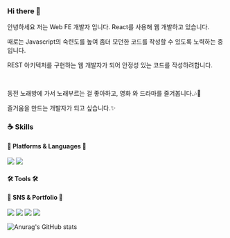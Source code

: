 ### Hi there 👋
<!--
**KIMHUISEUNG/kimhuiseung** is a ✨ _special_ ✨ repository because its `README.md` (this file) appears on your GitHub profile.

Here are some ideas to get you started:

- 🔭 I’m currently working on ...
- 🌱 I’m currently learning ...
- 👯 I’m looking to collaborate on ...
- 🤔 I’m looking for help with ...
- 💬 Ask me about ...
- 📫 How to reach me: ...
- 😄 Pronouns: ...
- ⚡ Fun fact: ...
- shields.io 사용 틀 :<a href="버튼을 눌렀을 때 이동할 링크" target="_blank"><img src="https://img.shields.io/badge/뱃지레이블-배경색?style=뱃지모양&logo=로고&logoColor=로고색상"/></a>
  한글 부분을 바꾸면 됨

- 이미지 추가하기 사이즈 바꿈 포함
<img src="https://github.com/KIMHUISEUNG/kimhuiseung/assets/83748337/6f3a39f9-26ff-4564-a198-bc164fc11eaa" width="50" height="50"/>

-->
<p>안녕하세요 저는 Web FE 개발자 입니다. React를 사용해 웹 개발하고 있습니다.</p>
<p>때로는 Javascript의 숙련도를 높여 좀더 모던한 코드를 작성할 수 있도록 노력하는 중입니다.</p>
<p>REST 아키텍처를 구현하는 웹 개발자가 되어 안정성 있는 코드를 작성하려합니다.</p>
<br>
<p>동전 노래방에 가서 노래부르는 걸 좋아하고, 영화 와 드라마를 즐겨봅니다.🎶🍿</p>
<p>즐거움을 만드는 개발자가 되고 싶습니다.✨</p>

### ☕️ Skills
#### 🧩 Platforms & Languages 🧩
<a href="https://codinghatso.tistory.com/" target="_blank"><img src="https://img.shields.io/badge/Javascript-d1d1d1?style=for-the-badge&logo=storyblok&logoColor=FFF"/></a>
<a href="https://codinghatso.tistory.com/" target="_blank"><img src="https://img.shields.io/badge/React-d1d1d1?style=for-the-badge&logo=storyblok&logoColor=FFF"/></a>


#### 🛠 Tools 🛠

#### 🎨 SNS & Portfolio 🎨
<a href="https://codinghatso.tistory.com/" target="_blank"><img src="https://img.shields.io/badge/Blog-23C346?style=for-the-badge&logo=storyblok&logoColor=FFF"/></a>
<a href="https://www.instagram.com/coding_hatso/" target="_blank"><img src="https://img.shields.io/badge/Instagram-AD23C3?style=for-the-badge&logo=instagram&logoColor=FFF"/></a>
<a href="https://funky-reaper-20b.notion.site/Career-c1841963d6684eb698e621dddcbaf9f4?pvs=4" target="_blank"><img src="https://img.shields.io/badge/Notion-1d1d1d.svg?style=for-the-badge&logo=Notion&logoColor=FFF"/></a>
<a href="mailto:mmorpg3636@naver.com" target="_blank"><img src="https://img.shields.io/badge/mmorpg3636@naver.com-238AC3?style=for-the-badge&logo=gmail&logoColor=FFF"/></a>

![Anurag's GitHub stats](https://github-readme-stats.vercel.app/api?username=kimhuiseung&show_icons=true&theme=moltack)

